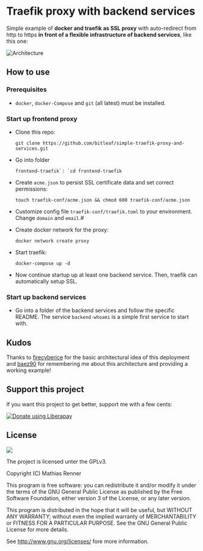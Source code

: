 # Traefik proxy with backend services
Simple example of **docker and traefik as SSL proxy** with auto-redirect from http to https **in front of a flexible infrastructure of backend services**, like this one:


![Architecture](https://raw.githubusercontent.com/containous/traefik/master/docs/img/architecture.png)

## How to use

### Prerequisites
- `docker`, `docker-Compose` and `git` (all latest) must be installed.

### Start up frontend proxy
- Clone this repo: 

  ```git clone https://github.com/bitleaf/simple-traefik-proxy-and-services.git```

- Go into folder 
  
  ```frontend-traefik`: `cd frontend-traefik```

- Create `acme.json` to persist SSL certificate data and set correct permissions: 
 
  ```touch traefik-conf/acme.json && chmod 600 traefik-conf/acme.json```

- Customize config file `traefik-conf/traefik.toml` to your environment. Change `domain` and `email`.#

- Create docker network for the proxy: 

  ```docker network create proxy```

- Start traefik: 

  ```docker-compose up -d```

- Now continue startup up at least one backend service. Then, traefik can automatically setup SSL.


### Start up backend services
- Go into a folder of the backend services and follow the specific README. The service `backend-whoami` is a simple first service to start with.

## Kudos
Thanks to [firecyberice](https://github.com/firecyberice) for the basic architectural idea of this deployment and [baez90](https://github.com/baez90) for remembering me about this architecture and providing a working example!

## Support this project

If you want this project to get better, support me with a few cents:

<a href="https://liberapay.com/Bitleaf/donate"><img alt="Donate using Liberapay" src="https://liberapay.com/assets/widgets/donate.svg"></a>

## License

![](https://www.gnu.org/graphics/gplv3-127x51.png)

The project is licensed unter the GPLv3.

Copyright (C) Mathias Renner

This program is free software: you can redistribute it and/or modify
it under the terms of the GNU General Public License as published by
the Free Software Foundation, either version 3 of the License, or
any later version.

This program is distributed in the hope that it will be useful,
but WITHOUT ANY WARRANTY; without even the implied warranty of
MERCHANTABILITY or FITNESS FOR A PARTICULAR PURPOSE.  See the
GNU General Public License for more details.

See <http://www.gnu.org/licenses/> fore more information.

